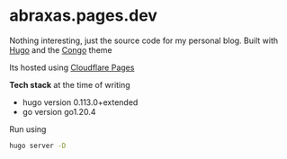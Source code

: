 # abraxas.pages.dev

Nothing interesting, just the source code for my personal blog.
Built with [Hugo](https://gohugo.io/) and the [Congo](https://jpanther.github.io/congo/) theme

Its hosted using [Cloudflare Pages](https://pages.cloudflare.com/)

**Tech stack** at the time of writing

-   hugo version 0.113.0+extended
-   go version go1.20.4

Run using

```sh
hugo server -D
```
